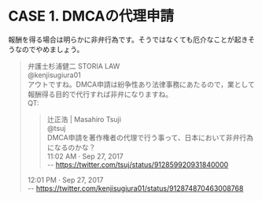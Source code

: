 # CASE 1. DMCAの代理申請
報酬を得る場合は明らかに非弁行為です。そうではなくても厄介なことが起きそうなのでやめましょう。

> 弁護士杉浦健二 STORIA LAW \
> @kenjisugiura01 \
> アウトですね。DMCA申請は紛争性あり法律事務にあたるので，業として報酬得る目的で代行すれば非弁になりますね。 \
> QT:
> > 辻正浩 | Masahiro Tsuji \
> > @tsuj \
> > DMCA申請を著作権者の代理で行う事って、日本において非弁行為になるのかな？ \
> > 11:02 AM · Sep 27, 2017 \
> > -- https://twitter.com/tsuj/status/912859920931840000
> 
> 12:01 PM · Sep 27, 2017 \
> -- https://twitter.com/kenjisugiura01/status/912874870463008768
